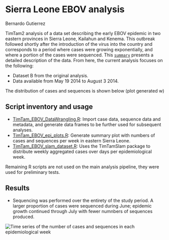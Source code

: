 # Sierra Leone EBOV analysis
Bernardo Gutierrez

TimTam2 analysis of a data set describing the early EBOV epidemic in two eastern provinces in Sierra Leone, Kailahun and Kenema. This outbreak followed shortly after the introduction of the virus into the country and corresponds to a period where cases were growing exponentially, and where a portion of the cases were sequenced. This [`summary`](https://github.com/BernardoGG/ebov-expgrowth-example/blob/main/extractData.md) presents a detailed description of the data. From here, the current analysis focuses on the following:

- Dataset B from the original analysis.
- Data available from May 19 2014 to August 3 2014.

The distribution of cases and sequences is shown below (plot generated w)


## Script inventory and usage

- [TimTam_EBOV_DataWrangling.R](TimTam_EBOV_DataWrangling.R): Import case data, sequence data and metadata, and generate data frames to be further used for subsequent analyses.
- [TimTam_EBOV_epi_plots.R](TimTam_EBOV_epi_plots.R): Generate summary plot with numbers of cases and sequences per week in eastern Sierra Leone.
- [TimTam_EBOV_slam_dataset.R](TimTam_EBOV_slam_dataset.R): Uses the TimTamSlam package to distribute weekly aggregated cases over days per epidemiological week.


Remaining R scripts are not used on the main analysis pipeline, they were used for preliminary tests.


## Results

- Sequencing was performed over the entirety of the study period. A larger proportion of cases were sequenced during June; epidemic growth continued through July with fewer numnbers of sequences produced.

![Time series of the number of cases and sequences in each epidemiological week](./plot/ebov_SL_epidemic_plot.png)
